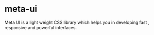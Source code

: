 # meta-ui
 Meta UI is a light weight CSS library which helps you in developing fast , responsive and powerful interfaces.

